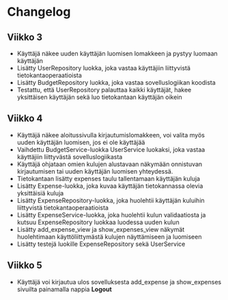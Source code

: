 # Changelog

## Viikko 3

- Käyttäjä näkee uuden käyttäjän luomisen lomakkeen ja pystyy luomaan käyttäjän
- Lisätty UserRepository luokka, joka vastaa käyttäjiin liittyvistä tietokantaoperaatioista
- Lisätty BudgetRepository luokka, joka vastaa sovelluslogiikan koodista
- Testattu, että UserRepository palauttaa kaikki käyttäjät, hakee yksittäisen käyttäjän sekä luo tietokantaan käyttäjän oikein

## Viikko 4

- Käyttäjä näkee aloitussivulla kirjautumislomakkeen, voi valita myös uuden käyttäjän luomisen, jos ei ole käyttäjää
- Vaihdettu BudgetService-luokka UserService luokaksi, joka vastaa käyttäjiin liittyvästä sovelluslogiikasta
- Käyttäjä ohjataan omien kulujen alustavaan näkymään onnistuvan kirjautumisen tai uuden käyttäjän luomisen yhteydessä.
- Tietokantaan lisätty expenses taulu tallentamaan käyttäjän kuluja
- Lisätty Expense-luokka, joka kuvaa käyttäjän tietokannassa olevia yksittäisiä kuluja
- Lisätty ExpenseRepository-luokka, joka huolehtii käyttäjän kuluihin liittyvistä tietokantaoperaatioista
- Lisätty ExpenseService-luokka, joka huolehtii kulun validaatiosta ja kutsuu ExpenseRepository luokkaa luodessa uuden kulun
- Lisätty add_expense_view ja show_expenses_view näkymät huolehtimaan käyttöliittymästä kulujen näyttämiseen ja luomiseen
- Lisätty testejä luokille ExpenseRepository sekä UserService

## Viikko 5

- Käyttäjä voi kirjautua ulos sovelluksesta add_expense ja show_expenses sivuilta painamalla nappia **Logout**
